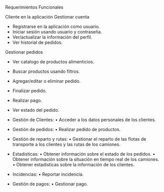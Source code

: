 Requerimientos Funcionales

Cliente en la aplicación
  Gestionar cuenta
  - Registrarse en la aplicación como usuario.
  - Iniciar sesión usando usuario y contraseña.
  - Ver/actualizar la información del perfil.
  - Ver historial de pedidos.

  Gestionar pedidos
  - Ver catalogo de productos alimenticios.
  - Buscar productos usando filtros.
  - Agregar/editar o eliminar pedido.
  - Finalizar pedido.
  - Realizar pago.
  - Ver estado del pedido.



- Gestión de Clientes:
  • Acceder a los datos personales de los clientes.

- Gestión de pedidos:
  • Realizar pedido de productos.

- Gestión de reparto y rutas:
  • Gestionar el reparto de las flotas de transporte a los clientes y las rutas de los camiones.

- Estadisticas:
  • Obtener información sobre el estado de los pedidos.
  • Obtener información sobre la situación en tiempo real de los camiones.
  • Obtener estadisticas sobre la información de los clientes.

- Incidencias:
  • Reportar incidencia.

- Gestión de pagos:
  • Gestionar pago.
